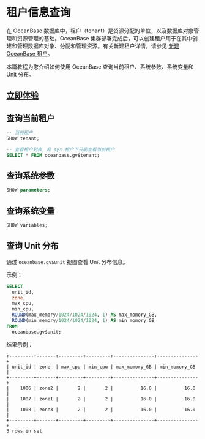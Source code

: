 # 租户信息查询

在 OceanBase 数据库中，租户（tenant）是资源分配的单位，以及数据库对象管理和资源管理的基础。OceanBase 集群部署完成后，可以创建租户用于在其中创建和管理数据库对象、分配和管理资源。有关新建租户详情，请参见 [新建 OceanBase 租户](https://www.oceanbase.com/docs/enterprise/oceanbase-database-cn/V3.2.3/10000000000355586)。

本篇教程为您介绍如何使用 OceanBase 查询当前租户、系统参数、系统变量和 Unit 分布。

## [立即体验](https://play.oceanbase.com/#/gateway/eyJkYXRhIjp7InR1dG9yaWFsSWQiOiI1LnRlbmFudC1pbmZvcm1hdGlvbi1xdWVyeS5tZC96aC1DTiJ9LCJhY3Rpb24iOiJvcGVuVHV0b3JpYWwifQ==)

## 查询当前租户

```sql
-- 当前租户
SHOW tenant;

-- 查看租户列表，非 sys 租户下只能查看当前租户
SELECT * FROM oceanbase.gv$tenant;
```

## 查询系统参数

```sql
SHOW parameters;
```

## 查询系统变量

```sql
SHOW variables;
```

## 查询 Unit 分布

通过 `oceanbase.gv$unit` 视图查看 Unit 分布信息。

示例：

```sql
SELECT
  unit_id,
  zone,
  max_cpu,
  min_cpu,
  ROUND(max_memory/1024/1024/1024, 1) AS max_momory_GB,
  ROUND(min_memory/1024/1024/1024, 1) AS min_momory_GB
FROM
  oceanbase.gv$unit;
```

结果示例：

```shell
+---------+-------+---------+---------+---------------+---------------+
| unit_id | zone  | max_cpu | min_cpu | max_momory_GB | min_momory_GB |
+---------+-------+---------+---------+---------------+---------------+
|    1006 | zone2 |       2 |       2 |          16.0 |          16.0 |
|    1007 | zone1 |       2 |       2 |          16.0 |          16.0 |
|    1008 | zone3 |       2 |       2 |          16.0 |          16.0 |
+---------+-------+---------+---------+---------------+---------------+
3 rows in set
```
